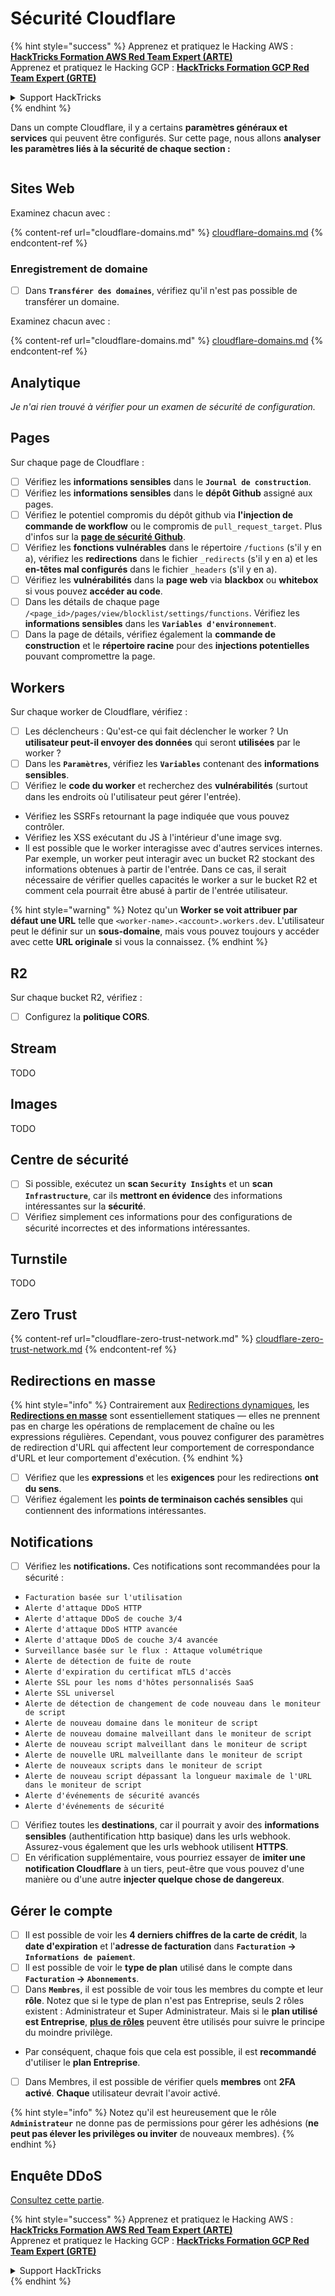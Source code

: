 # Sécurité Cloudflare

{% hint style="success" %}
Apprenez et pratiquez le Hacking AWS :<img src="../../.gitbook/assets/image (1).png" alt="" data-size="line">[**HackTricks Formation AWS Red Team Expert (ARTE)**](https://training.hacktricks.xyz/courses/arte)<img src="../../.gitbook/assets/image (1).png" alt="" data-size="line">\
Apprenez et pratiquez le Hacking GCP : <img src="../../.gitbook/assets/image (2).png" alt="" data-size="line">[**HackTricks Formation GCP Red Team Expert (GRTE)**<img src="../../.gitbook/assets/image (2).png" alt="" data-size="line">](https://training.hacktricks.xyz/courses/grte)

<details>

<summary>Support HackTricks</summary>

* Consultez les [**plans d'abonnement**](https://github.com/sponsors/carlospolop)!
* **Rejoignez le** 💬 [**groupe Discord**](https://discord.gg/hRep4RUj7f) ou le [**groupe telegram**](https://t.me/peass) ou **suivez** nous sur **Twitter** 🐦 [**@hacktricks\_live**](https://twitter.com/hacktricks\_live)**.**
* **Partagez des astuces de hacking en soumettant des PR aux** [**HackTricks**](https://github.com/carlospolop/hacktricks) et [**HackTricks Cloud**](https://github.com/carlospolop/hacktricks-cloud) dépôts github.

</details>
{% endhint %}

Dans un compte Cloudflare, il y a certains **paramètres généraux et services** qui peuvent être configurés. Sur cette page, nous allons **analyser les paramètres liés à la sécurité de chaque section :**

<figure><img src="../../.gitbook/assets/image (117).png" alt=""><figcaption></figcaption></figure>

## Sites Web

Examinez chacun avec :

{% content-ref url="cloudflare-domains.md" %}
[cloudflare-domains.md](cloudflare-domains.md)
{% endcontent-ref %}

### Enregistrement de domaine

* [ ] Dans **`Transférer des domaines`**, vérifiez qu'il n'est pas possible de transférer un domaine.

Examinez chacun avec :

{% content-ref url="cloudflare-domains.md" %}
[cloudflare-domains.md](cloudflare-domains.md)
{% endcontent-ref %}

## Analytique

_Je n'ai rien trouvé à vérifier pour un examen de sécurité de configuration._

## Pages

Sur chaque page de Cloudflare :

* [ ] Vérifiez les **informations sensibles** dans le **`Journal de construction`**.
* [ ] Vérifiez les **informations sensibles** dans le **dépôt Github** assigné aux pages.
* [ ] Vérifiez le potentiel compromis du dépôt github via **l'injection de commande de workflow** ou le compromis de `pull_request_target`. Plus d'infos sur la [**page de sécurité Github**](../github-security/).
* [ ] Vérifiez les **fonctions vulnérables** dans le répertoire `/fuctions` (s'il y en a), vérifiez les **redirections** dans le fichier `_redirects` (s'il y en a) et les **en-têtes mal configurés** dans le fichier `_headers` (s'il y en a).
* [ ] Vérifiez les **vulnérabilités** dans la **page web** via **blackbox** ou **whitebox** si vous pouvez **accéder au code**.
* [ ] Dans les détails de chaque page `/<page_id>/pages/view/blocklist/settings/functions`. Vérifiez les **informations sensibles** dans les **`Variables d'environnement`**.
* [ ] Dans la page de détails, vérifiez également la **commande de construction** et le **répertoire racine** pour des **injections potentielles** pouvant compromettre la page.

## **Workers**

Sur chaque worker de Cloudflare, vérifiez :

* [ ] Les déclencheurs : Qu'est-ce qui fait déclencher le worker ? Un **utilisateur peut-il envoyer des données** qui seront **utilisées** par le worker ?
* [ ] Dans les **`Paramètres`**, vérifiez les **`Variables`** contenant des **informations sensibles**.
* [ ] Vérifiez le **code du worker** et recherchez des **vulnérabilités** (surtout dans les endroits où l'utilisateur peut gérer l'entrée).
* Vérifiez les SSRFs retournant la page indiquée que vous pouvez contrôler.
* Vérifiez les XSS exécutant du JS à l'intérieur d'une image svg.
* Il est possible que le worker interagisse avec d'autres services internes. Par exemple, un worker peut interagir avec un bucket R2 stockant des informations obtenues à partir de l'entrée. Dans ce cas, il serait nécessaire de vérifier quelles capacités le worker a sur le bucket R2 et comment cela pourrait être abusé à partir de l'entrée utilisateur.

{% hint style="warning" %}
Notez qu'un **Worker se voit attribuer par défaut une URL** telle que `<worker-name>.<account>.workers.dev`. L'utilisateur peut le définir sur un **sous-domaine**, mais vous pouvez toujours y accéder avec cette **URL originale** si vous la connaissez.
{% endhint %}

## R2

Sur chaque bucket R2, vérifiez :

* [ ] Configurez la **politique CORS**.

## Stream

TODO

## Images

TODO

## Centre de sécurité

* [ ] Si possible, exécutez un **scan `Security Insights`** et un **scan `Infrastructure`**, car ils **mettront en évidence** des informations intéressantes sur la **sécurité**.
* [ ] Vérifiez simplement ces informations pour des configurations de sécurité incorrectes et des informations intéressantes.

## Turnstile

TODO

## **Zero Trust**

{% content-ref url="cloudflare-zero-trust-network.md" %}
[cloudflare-zero-trust-network.md](cloudflare-zero-trust-network.md)
{% endcontent-ref %}

## Redirections en masse

{% hint style="info" %}
Contrairement aux [Redirections dynamiques](https://developers.cloudflare.com/rules/url-forwarding/dynamic-redirects/), les [**Redirections en masse**](https://developers.cloudflare.com/rules/url-forwarding/bulk-redirects/) sont essentiellement statiques — elles ne prennent pas en charge les opérations de remplacement de chaîne ou les expressions régulières. Cependant, vous pouvez configurer des paramètres de redirection d'URL qui affectent leur comportement de correspondance d'URL et leur comportement d'exécution.
{% endhint %}

* [ ] Vérifiez que les **expressions** et les **exigences** pour les redirections **ont du sens**.
* [ ] Vérifiez également les **points de terminaison cachés sensibles** qui contiennent des informations intéressantes.

## Notifications

* [ ] Vérifiez les **notifications.** Ces notifications sont recommandées pour la sécurité :
* `Facturation basée sur l'utilisation`
* `Alerte d'attaque DDoS HTTP`
* `Alerte d'attaque DDoS de couche 3/4`
* `Alerte d'attaque DDoS HTTP avancée`
* `Alerte d'attaque DDoS de couche 3/4 avancée`
* `Surveillance basée sur le flux : Attaque volumétrique`
* `Alerte de détection de fuite de route`
* `Alerte d'expiration du certificat mTLS d'accès`
* `Alerte SSL pour les noms d'hôtes personnalisés SaaS`
* `Alerte SSL universel`
* `Alerte de détection de changement de code nouveau dans le moniteur de script`
* `Alerte de nouveau domaine dans le moniteur de script`
* `Alerte de nouveau domaine malveillant dans le moniteur de script`
* `Alerte de nouveau script malveillant dans le moniteur de script`
* `Alerte de nouvelle URL malveillante dans le moniteur de script`
* `Alerte de nouveaux scripts dans le moniteur de script`
* `Alerte de nouveau script dépassant la longueur maximale de l'URL dans le moniteur de script`
* `Alerte d'événements de sécurité avancés`
* `Alerte d'événements de sécurité`
* [ ] Vérifiez toutes les **destinations**, car il pourrait y avoir des **informations sensibles** (authentification http basique) dans les urls webhook. Assurez-vous également que les urls webhook utilisent **HTTPS**.
* [ ] En vérification supplémentaire, vous pourriez essayer de **imiter une notification Cloudflare** à un tiers, peut-être que vous pouvez d'une manière ou d'une autre **injecter quelque chose de dangereux**.

## Gérer le compte

* [ ] Il est possible de voir les **4 derniers chiffres de la carte de crédit**, la **date d'expiration** et l'**adresse de facturation** dans **`Facturation` -> `Informations de paiement`**.
* [ ] Il est possible de voir le **type de plan** utilisé dans le compte dans **`Facturation` -> `Abonnements`**.
* [ ] Dans **`Membres`**, il est possible de voir tous les membres du compte et leur **rôle**. Notez que si le type de plan n'est pas Entreprise, seuls 2 rôles existent : Administrateur et Super Administrateur. Mais si le **plan utilisé est Entreprise**, [**plus de rôles**](https://developers.cloudflare.com/fundamentals/account-and-billing/account-setup/account-roles/) peuvent être utilisés pour suivre le principe du moindre privilège.
* Par conséquent, chaque fois que cela est possible, il est **recommandé** d'utiliser le **plan Entreprise**.
* [ ] Dans Membres, il est possible de vérifier quels **membres** ont **2FA activé**. **Chaque** utilisateur devrait l'avoir activé.

{% hint style="info" %}
Notez qu'il est heureusement que le rôle **`Administrateur`** ne donne pas de permissions pour gérer les adhésions (**ne peut pas élever les privilèges ou inviter** de nouveaux membres).
{% endhint %}

## Enquête DDoS

[Consultez cette partie](cloudflare-domains.md#cloudflare-ddos-protection).

{% hint style="success" %}
Apprenez et pratiquez le Hacking AWS :<img src="../../.gitbook/assets/image (1).png" alt="" data-size="line">[**HackTricks Formation AWS Red Team Expert (ARTE)**](https://training.hacktricks.xyz/courses/arte)<img src="../../.gitbook/assets/image (1).png" alt="" data-size="line">\
Apprenez et pratiquez le Hacking GCP : <img src="../../.gitbook/assets/image (2).png" alt="" data-size="line">[**HackTricks Formation GCP Red Team Expert (GRTE)**<img src="../../.gitbook/assets/image (2).png" alt="" data-size="line">](https://training.hacktricks.xyz/courses/grte)

<details>

<summary>Support HackTricks</summary>

* Consultez les [**plans d'abonnement**](https://github.com/sponsors/carlospolop)!
* **Rejoignez le** 💬 [**groupe Discord**](https://discord.gg/hRep4RUj7f) ou le [**groupe telegram**](https://t.me/peass) ou **suivez** nous sur **Twitter** 🐦 [**@hacktricks\_live**](https://twitter.com/hacktricks\_live)**.**
* **Partagez des astuces de hacking en soumettant des PR aux** [**HackTricks**](https://github.com/carlospolop/hacktricks) et [**HackTricks Cloud**](https://github.com/carlospolop/hacktricks-cloud) dépôts github.

</details>
{% endhint %}
